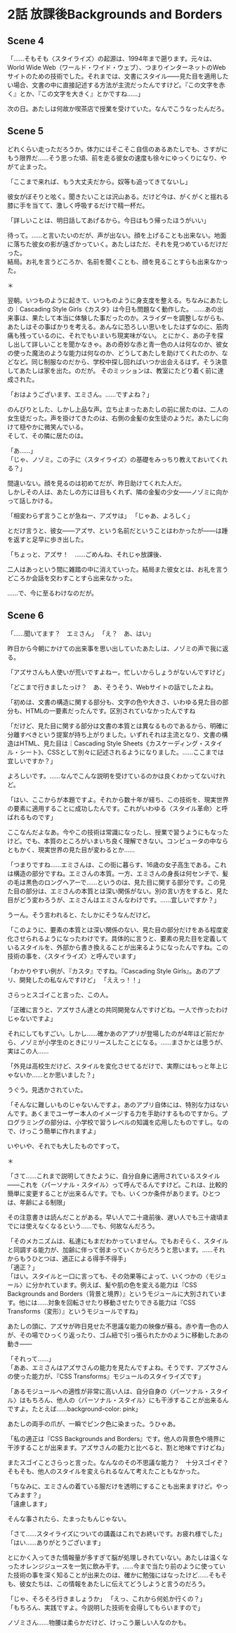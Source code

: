# 2話 放課後Backgrounds and Borders

## Scene 4
「……そもそも〈スタイライズ〉の起源は、1994年まで遡ります。元々は、World Wide Web（ワールド・ワイド・ウェブ）、つまりインターネットのWebサイトのための技術でした。それまでは、文書にスタイル――見た目を適用したい場合、文書の中に直接記述する方法が主流だったんですけど。『この文字を赤く』とか、『この文字を大きく』とかですね……」

次の日。あたしは何故か喫茶店で授業を受けていた。なんでこうなったんだろ。

## Scene 5

どれくらい走っただろうか。体力にはそこそこ自信のあるあたしでも、さすがにもう限界だ……そう思った頃、前を走る彼女の速度も徐々にゆっくりになり、やがて止まった。

「ここまで来れば、もう大丈夫だから。奴等も追ってきてないし」

彼女がぼそりと呟く。聞きたいことは沢山ある。だけど今は、がくがくと揺れる膝に手を当てて、激しく呼吸するだけで精一杯だ。

「詳しいことは、明日話してあげるから。今日はもう帰ったほうがいい」

待って。……と言いたいのだが、声が出ない。顔を上げることも出来ない。地面に落ちた彼女の影が遠ざかっていく。あたしはただ、それを見つめているだけだった。  
結局。お礼を言うどころか、名前を聞くことも、顔を見ることすらも出来なかった。

＊

翌朝。いつものように起きて、いつものように身支度を整える。ちなみにあたしの｜Cascading Style Girls《カスタ》は今日も問題なく動作した。
……あの出来事は、果たして本当に体験した事だったのか。スライダーを調整しながらも、あたしはその事ばかりを考える。あんなに恐ろしい思いをしたはずなのに、筋肉痛も残っているのに、それでもいまいち現実味がない。
とにかく、あの子を探し出して詳しいことを聞かなきゃ。あの奇妙な赤と青一色の人は何なのか、彼女の使った魔法のような能力は何なのか、どうしてあたしを助けてくれたのか、などなど。同じ制服なのだから、学校中探し回ればいつか出会えるはず。そう決意してあたしは家を出た。のだが。
そのミッションは、教室にたどり着く前に達成された。

「おはようございます、エミさん。……ですよね？」

のんびりとした、しかし上品な声。立ち止まったあたしの前に居たのは、二人の女生徒だった。声を掛けてきたのは、右側の金髪の女生徒のようだ。あたしに向けて穏やかに微笑んでいる。  
そして、その隣に居たのは。

「あ……」  
「じゃ、ノゾミ。この子に〈スタイライズ〉の基礎をみっちり教えておいてくれる？」

間違いない。顔を見るのは初めてだが、昨日助けてくれた人だ。  
しかしその人は、あたしの方には目もくれず、隣の金髪の少女――ノゾミに向かって話しかける。

「相変わらず言うことが急ねー、アズサは」
「じゃあ、よろしく」

とだけ言うと、彼女――アズサ、という名前だということはわかったが――は踵を返すと足早に歩き出した。

「ちょっと、アズサ！　……ごめんね、それじゃ放課後、

二人はあっという間に雑踏の中に消えていった。結局また彼女とは、お礼を言うどころか会話を交わすことすら出来なかった。

……で、今に至るわけなのだが。

## Scene 6

「……聞いてます？　エミさん」
「え？　あ、はい」

昨日から今朝にかけての出来事を思い出していたあたしは、ノゾミの声で我に返る。

「アズサさんも人使いが荒いですよねー。忙しいからしょうがないんですけど」

「どこまで行きましたっけ？　あ、そうそう、Webサイトの話でしたよね。

「初めは、文書の構造に関する部分も、文字の色や大きさ、いわゆる見た目の部分も、HTMLの一要素だったんです。区別されていなかったんですね

「だけど、見た目に関する部分は文書の本質とは異なるものであるから、明確に分離すべきという提案が持ち上がりました。いずれそれは主流となり、文書の構造はHTML、見た目は｜Cascading Style Sheets《カスケーディング・スタイル・シート》、CSSとして別々に記述されるようになりました。……ここまでは宜しいですか？」

よろしいです。……なんでこんな説明を受けているのかは良くわかってないけれど。

「はい、ここからが本題ですよ。それから数十年が経ち、この技術を、現実世界の要素に適用することに成功したんです。これがいわゆる〈スタイル革命〉と呼ばれるものです」

ここなんだよなあ。今やこの技術は常識になったし、授業で習うようにもなったけど。でも、本質のところがいまいち良く理解できない。コンピュータの中ならともかく、現実世界の見た目が変わるとか……

「つまりですね……エミさんは、この街に暮らす、16歳の女子高生である。これは構造の部分ですね。エミさんの本質。一方、エミさんの身長は何センチで、髪の毛は黒色のロングヘアーで……というのは、見た目に関する部分です。この見た目の部分は、エミさんの本質とは深い関係がない。別の言い方をすると、見た目がどう変わろうが、エミさんはエミさんなわけです。……宜しいですか？」

うーん。そう言われると、たしかにそうなんだけど。

「このように、要素の本質とは深い関係のない、見た目の部分だけをある程度変化させられるようになったわけです。具体的に言うと、要素の見た目を定義しているスタイルを、外部から書き換えることが出来るようになったんですね。この技術の事を、〈スタイライズ〉と呼んでいます」

「わかりやすい例が、『カスタ』ですね。『Cascading Style Girls』。あのアプリ、開発したの私なんですけど」
「ええっ！！」

さらっとスゴイこと言った、この人。

「正確に言うと、アズサさん達との共同開発なんですけどね。一人で作ったわけじゃないですよ」

それにしてもすごい。しかし……確かあのアプリが登場したのが4年ほど前だから、ノゾミが小学生のときにリリースしたことになる。……まさかとは思うが、実はこの人……

「外見は高校生だけど、スタイルを変化させてるだけで、実際にはもっと年上じゃないか……とか思いました？」

うぐう。見透かされていた。

「そんなに難しいものじゃないんですよ。あのアプリ自体には、特別な力はないんです。あくまでユーザー本人のイメージする力を手助けするものですから。プログラミングの部分は、小学校で習うレベルの知識を応用したものですし。なので、けっこう簡単に作れますよ」

いやいや、それでも大したものですって。

＊

「さて……これまで説明してきたように、自分自身に適用されているスタイル――これを〈パーソナル・スタイル〉って呼んでるんですけど。これは、比較的簡単に変更することが出来るんです。でも、いくつか条件があります。ひとつは、年齢による制限」

その注意書きは読んだことがある。早い人で二十歳前後、遅い人でも三十歳頃までには使えなくなるという……でも、何故なんだろう。

「そのメカニズムは、私達にもまだわかっていません。でもおそらく、スタイルと同調する能力が、加齢に伴って弱まっていくからだろうと思います。……それからもうひとつは、適正による得手不得手」  
「適正？」  
「はい。スタイルと一口に言っても、その効果等によって、いくつかの〈モジュール〉に分かれています。例えば、髪や肌の色を変える能力は『CSS Backgrounds and Borders（背景と境界）』というモジュールに大別されています。他には……対象を回転させたり移動させたりできる能力は『CSS Transforms（変形）』というモジュールですね」

あたしの頭に、アズサが昨日見せた不思議な能力の映像が蘇る。赤や青一色の人が、その場でひっくり返ったり、ゴム紐で引っ張られたかのように移動したあの動き――

「それって……」  
「ああ、エミさんはアズサさんの能力を見たんですよね。そうです、アズサさんの使った能力が、『CSS Transforms』モジュールのスタイライズです」

「あるモジュールへの適性が非常に高い人は、自分自身の〈パーソナル・スタイル〉はもちろん、他人の〈パーソナル・スタイル〉にも干渉することが出来るんですよ。たとえば……background-color: pink」

あたしの両手の爪が、一瞬でピンク色に染まった。うひゃあ。

「私の適正は『CSS Backgrounds and Borders』です。他人の背景色や境界に干渉することが出来ます。アズサさんの能力と比べると、割と地味ですけどね」

またスゴイことさらっと言った。なんなのその不思議な能力？　十分スゴイぞ？  
そもそも、他人のスタイルを変えられるなんて考えたこともなかった。

「ちなみに、エミさんの着ている服だけを透明にすることも出来ますけど。やってみます？」  
「遠慮します」

そんな事されたら、たまったもんじゃない。

「さて……スタイライズについての講義はこれでお終いです。お疲れ様でした」  
「はい……ありがとうございます」

とにかく入ってきた情報量が多すぎて脳が処理しきれていない。あたしは温くなったオレンジジュースを一気に飲み干す。……今まで当たり前のように使っていた技術の事を深く知ることが出来たのは、確かに勉強にはなったけど……そもそも、彼女たちは、この情報をあたしに伝えてどうしようと言うのだろう。

「じゃ、そろそろ行きましょうか」
「えっ、これから何処か行くの？」  
「もちろん、実践ですよ。今説明した技術を会得してもらいますので」

ノゾミさん……物腰は柔らかだけど、けっこう厳しい人なのかも。

<!--stackedit_data:
eyJoaXN0b3J5IjpbLTU5MDc5Njg4MywtMzM2MDIyOTE2LC0xND
k5MTYyNTQ1LDE5MDc4MzMzMzQsMTQ0ODM2OTg1MCwtNTc0MDQ5
NzMwLC0xNDc2MzcxMjIxLC0xOTM0Mjg3MTMzLDc2Mjg0NzE3MS
wxNDAzMDQ0OTUxLC0xNTk4MzU3MDk0LC01OTI3NDA1NTcsLTE0
NzUwOTQ3NDQsMTQ0NDE0NDM5MSwtNDY3ODA3ODgsMTgzMzk2MT
IxOCwtNjYxNTYyMDgxLC0xNTU3MTM1MzEwLDYwMjI1NzE5Nywt
MTA2OTEyODgwNV19
-->